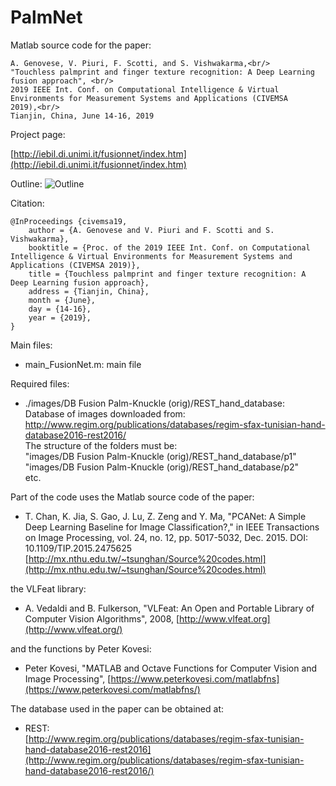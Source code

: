 # PalmNet

Matlab source code for the paper:

	A. Genovese, V. Piuri, F. Scotti, and S. Vishwakarma,<br/>
	"Touchless palmprint and finger texture recognition: A Deep Learning fusion approach", <br/>
	2019 IEEE Int. Conf. on Computational Intelligence & Virtual Environments for Measurement Systems and Applications (CIVEMSA 		2019),<br/>
	Tianjin, China, June 14-16, 2019
	
Project page:

[http://iebil.di.unimi.it/fusionnet/index.htm](http://iebil.di.unimi.it/fusionnet/index.htm)
    
Outline:
![Outline](http://iebil.di.unimi.it/fusionnet/imgs/outline.png "Outline")

Citation:

    @InProceedings {civemsa19,
        author = {A. Genovese and V. Piuri and F. Scotti and S. Vishwakarma},
        booktitle = {Proc. of the 2019 IEEE Int. Conf. on Computational Intelligence & Virtual Environments for Measurement Systems and Applications (CIVEMSA 2019)},
        title = {Touchless palmprint and finger texture recognition: A Deep Learning fusion approach},
        address = {Tianjin, China},
        month = {June},
        day = {14-16},
        year = {2019},
    }

Main files:

- main_FusionNet.m: main file

Required files:

- ./images/DB Fusion Palm-Knuckle (orig)/REST_hand_database: <br/>
Database of images downloaded from: http://www.regim.org/publications/databases/regim-sfax-tunisian-hand-database2016-rest2016/<br/>
The structure of the folders must be:<br/>
"images/DB Fusion Palm-Knuckle (orig)/REST_hand_database/p1"<br/>
"images/DB Fusion Palm-Knuckle (orig)/REST_hand_database/p2"<br/>
etc.

Part of the code uses the Matlab source code of the paper:

- T. Chan, K. Jia, S. Gao, J. Lu, Z. Zeng and Y. Ma, 
"PCANet: A Simple Deep Learning Baseline for Image Classification?," 
in IEEE Transactions on Image Processing, vol. 24, no. 12, pp. 5017-5032, Dec. 2015.
DOI: 10.1109/TIP.2015.2475625
[http://mx.nthu.edu.tw/~tsunghan/Source%20codes.html](http://mx.nthu.edu.tw/~tsunghan/Source%20codes.html)
	
the VLFeat library:

- A. Vedaldi and B. Fulkerson, 
"VLFeat: An Open and Portable Library of Computer Vision Algorithms", 2008, 
[http://www.vlfeat.org](http://www.vlfeat.org/)
	
and the functions by Peter Kovesi:

- Peter Kovesi, 
"MATLAB and Octave Functions for Computer Vision and Image Processing", 
[https://www.peterkovesi.com/matlabfns](https://www.peterkovesi.com/matlabfns/)
	
The database used in the paper can be obtained at:

- REST:<br/>
[http://www.regim.org/publications/databases/regim-sfax-tunisian-hand-database2016-rest2016](http://www.regim.org/publications/databases/regim-sfax-tunisian-hand-database2016-rest2016/)

	

